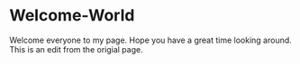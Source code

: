 # Welcome-World
Welcome everyone to my page.  Hope you have a great time looking around.
This is an edit from the origial page.  
